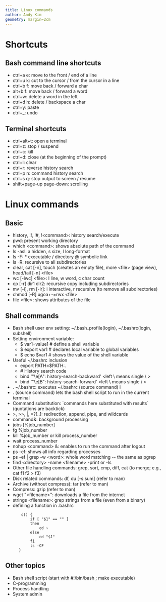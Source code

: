 ```yaml
---
title: Linux commands
author: Andy Kim
geometry: margin=2cm
---
```


# Shortcuts

## Bash command line shortcuts 
* ctrl+a e: move to the front / end of a line
* ctrl+u k: cut to the cursor / from the cursor in a line
* ctrl+b f: move back / forward a char
* alt+b f: move back / forward a word
* ctrl+w: delete a word in the left
* ctrl+d h: delete / backspace a char
* ctrl+y: paste
* ctrl+\_: undo 

## Terminal shortcuts
* ctrl+alt+t: open a terminal
* ctrl+z: stop / suspend
* ctrl+c: kill
* ctrl+d: close (at the beginning of the prompt)
* ctrl+l: clear
* ctrl+r: reverse history search
* ctrl+p n: command history search
* ctrl+s q: stop output to screen / resume
* shift+page-up page-down: scrolling

# Linux commands

## Basic
* history, !!, !#, !\<command\>: history search/execute
* pwd: present working directory
* which \<command\>: shows absolute path of the command
* ls -asl: a hidden, s size, l long-format
* ls -F: \* executable \/ directory @ symbolic link
* ls -R: recursive to all subdirectories
* clear, cat [-n], touch (creates an empty file), more \<file\> (page view), head/tail [-n] \<file\>
* wc [-lwc] \<file\>: l line, w word, c char count
* cp [-r] dir1 dir2: recursive copy including subdirectories
* mv [-i], rm [-ir]: i interactive, r recursive (to remove all subdirectories)
* chmod [-R] ugoa+-=rwx \<file\>
* file \<file\>: shows attributes of the file

## Shall commands
* Bash shell user env setting: ~/.bash_profile(login), ~/.bashrc(login, subshell)
* Setting environment variable: 
    * $ var1=value1  # define a shell variable
    * $ export var1  # declares local variable to global variables
    * $ echo $var1   # shows the value of the shell variable
* Useful ~/.bashrc inclusion
    *  export PATH=$PATH:.
    *  \# History search code
    *  bind '"\\e[A": history-search-backward' <left \\ means single \ >
    *  bind '"\\e[B": history-search-forward' <left \\ means single \ >
* . ~/.bashrc: executes ~/.bashrc (source command) i
* . (source command) lets the bash shell script to run in the current terminal
* Command substitution: \`commands here substituted with results\` (quotations are backtick)
* \>, \>\>, |, \*?[..]: redirection, append, pipe, and wildcards
* command&: background processing
* jobs [%job_number]
* fg %job_number
* kill %job_number or kill process_number
* wait process_number 
* nohup \<command\> &: enables to run the command after logout
* ps -ef: shows all info regarding processes
* ps -ef | grep -w \<word\>: whole word matching -- the same as pgrep
* find \<directory\> -name \<filename\> -print or -ls
* Other file handling commands: grep, sort, cmp, diff, cat (to merge; e.g., cat f1 f2 > f3)
* Disk related commands: df, du [-s:sum] (refer to man)
* Archive (without compress): tar (refer to man)
* Compress: gzip (refer to man) 
* wget "\<filename\>": downloads a file from the internet
* strings \<filename\>: grep strings from a file (even from a binary)
* defining a function in .bashrc
```
       c() {
           if [ "$1" == "" ]
           then 
               cd ~
           else 
               cd "$1"
           fi
           ls -CF
      }
```
                              
## Other topics
* Bash shell script (start with \#!/bin/bash ; make executable)
* C-programming
* Process handling
* System admin
